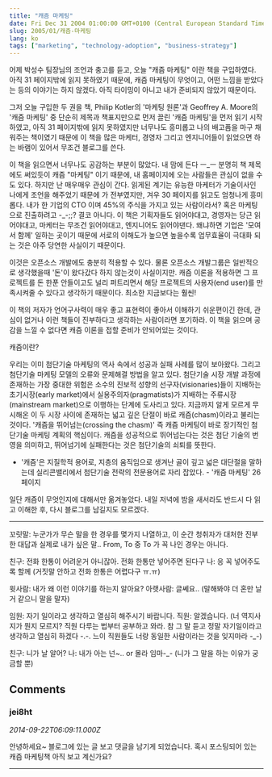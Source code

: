 ```yaml
---
title: "캐즘 마케팅"
date: Fri Dec 31 2004 01:00:00 GMT+0100 (Central European Standard Time)
slug: 2005/01/캐즘-마케팅
lang: ko
tags: ["marketing", "technology-adoption", "business-strategy"]
---
```


어제 박성수 팀장님의 조언과 충고를 듣고, 오늘 "캐즘 마케팅" 이란 책을 구입하였다.
아직 31 페이지밖에 읽지 못하였기 때문에, 캐즘 마케팅이 무엇이고, 어떤 느낌을 받았다는 등의 이야기는 하지 않겠다. 아직 타이밍이 아니고 내가 준비되지 않았기 때문이다.

그저 오늘 구입한 두 권을 책, Philip Kotler의 '마케팅 원론'과 Geoffrey A. Moore의 '캐즘 마케팅' 중 단순히 제목과 책표지만으로 먼저 끌린 '캐즘 마케팅'을 먼저 읽기 시작하였고, 아직 31 페이지밖에 읽지 못하였지만 너무나도 흥미롭고 나의 배고픔을 마구 채워주는 책이였기 때문에 이 책을 많은 마케터, 경영자 그리고 엔지니어들이 읽었으면 하는 바램이 있어서 무조건 블로그를 쓴다.

이 책을 읽으면서 너무나도 공감하는 부분이 많았다. 내 맘에 든다 ㅡ_ㅡ
분명히 책 제목에도 써있듯이 캐즘 "마케팅" 이기 때문에, 내 홈페이지에 오는 사람들은 관심이 없을 수도 있다. 하지만 난 매우매우 관심이 간다. 읽게된 계기는 유능한 마케터가 기술이사인 나에게 조언을 해주었기 때문에 가 전부였지만, 겨우 30 페이지를 읽고도 엄청나게 흥미롭다. 
내가 한 기업의 CTO 이며 45%의 주식을 가지고 있는 사람이라서? 혹은 마케팅으로 진출하려고 -_-;;? 결코 아니다.
이 책은 기획자들도 읽어야대고, 경영자는 당근 읽어야대고, 마케터는 무조건 읽어야대고, 엔지니어도 읽어야댄다. 왜냐하면 기업은 '모여서 함께' 일하는 곳이기 때문에 서로의 이해도가 높으면 높을수록 업무효율이 극대화 되는 것은 아주 당연한 사실이기 때문이다.

이것은 오픈소스 개발에도 충분히 적용할 수 있다. 물론 오픈소스 개발그룹은 일반적으로 생각했을때 '돈'이 왔다갔다 하지 않는것이 사실이지만. 캐즘 이론을 적용하면 그 프로젝트를 돈 한푼 안들이고도 널리 퍼트리면서 해당 프로젝트의 사용자(end user)를 만족시켜줄 수 있다고 생각하기 때문이다. 최소한 지금보다는 훨씬!

이 책의 저자가 언어구사력이 매우 좋고 표현력이 좋아서 이해하기 쉬운편이긴 한데, 관심이 없거나 이런 책들이 진부하다고 생각하는 사람이라면 포기하라. 이 책을 읽으며 공감을 느낄 수 없다면 캐즘 이론을 접할 준비가 안되어있는 것이다. 

캐즘이란?

우리는 이미 첨단기술 마케팅의 역사 속에서 성공과 실패 사례를 많이 보아왔다. 그리고 첨단기술 마케팅 모델의 오류와 문제해결 방법을 알고 있다. 첨단기술 시장 개발 과정에 존재하는 가장 중대한 위험은 소수의 진보적 성향의 선구자(visionaries)들이 지배하는 초기시장(early market)에서 실용주의자(pragmatists)가 지배하는 주류시장(mainstream market)으로 이행하는 단계에 도사리고 있다. 지금까지 알게 모르게 무시해온 이 두 시장 사이에 존재하는 넓고 깊은 단절이 바로 캐즘(chasm)이라고 불리는 것이다.
'캐즘을 뛰어넘는(crossing the chasm)' 즉 캐즘 마케팅이 바로 장기적인 첨단기술 마케팅 계획의 핵심이다. 캐즘을 성공적으로 뛰어넘는다는 것은 첨단 기술의 번영을 의미하고, 뛰어넘기에 실패한다는 것은 첨단기술의 쇠퇴를 뜻한다.

* '캐즘'은 지질학적 용어로, 지층의 움직임으로 생겨난 골이 깊고 넓은 대단절을 말하는데 실리콘밸리에서 첨단기술 전략의 전문용어로 자리 잡았다. - '캐즘 마케팅' 26 페이지

일단 캐즘이 무엇인지에 대해서만 옮겨놓았다. 
내일 저녁에 밤을 새서라도 반드시 다 읽고 이해한 후, 다시 블로그를 남길지도 모르겠다.

--------------------------------------------------------
꼬릿말: 누군가가 무슨 말을 한 경우를 몇가지 나열하고, 이 순간 청취자가 대처한 진부한 대답과 실제로 내가 싶은 말.. From, To 중 To 가 꼭 나인 경우는 아니다.

친구: 전화 한통이 어려운거 아니잖아. 전화 한통만 넣어주면 된다구
나: 응 꼭 넣어주도록 할께 (거짓말 안하고 전화 한통은 어렵다구 ㅠ.ㅠ)

윗사람: 내가 왜 이런 이야기를 하는지 알아요?
아랫사람: 글쎄요.. (말해봐야 더 혼만 날거 같으니 말을 말자)

임원: 자기 일이라고 생각하고 열심히 해주시기 바랍니다.
직원: 알겠습니다. (너 역지사지가 뭔지 모르지? 직원 다루는 법부터 공부하고 와라. 참 그 말 듣고 정말 자기일이라고 생각하고 열심히 하겠다 -.-. 느이 직원들도 너랑 동일한 사람이라는 것을 잊지마라 -_-)

친구: 니가 날 알어?
나: 내가 아는 넌~.. or 몰라 임마-_- (니가 그 말을 하는 이유가 궁금할 뿐)

## Comments

### jei8ht
*2014-09-22T06:09:11.000Z*

안녕하세요~ 블로그에 있는 글 보고 댓글을 남기게 되었습니다. 혹시 포스팅되어 있는 캐즘 마케팅책 아직 보고 계신가요?

---
